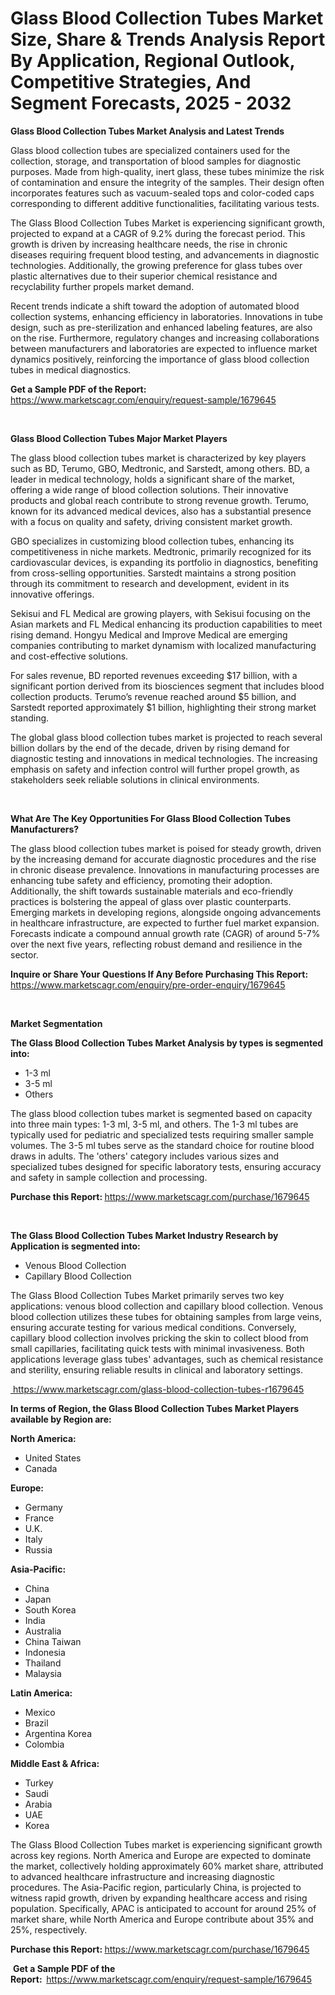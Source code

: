<p><h1>Glass Blood Collection Tubes Market Size, Share & Trends Analysis Report By Application, Regional Outlook, Competitive Strategies, And Segment Forecasts, 2025 - 2032</h1></p><p><strong>Glass Blood Collection Tubes Market Analysis and Latest Trends</strong></p>
<p><p>Glass blood collection tubes are specialized containers used for the collection, storage, and transportation of blood samples for diagnostic purposes. Made from high-quality, inert glass, these tubes minimize the risk of contamination and ensure the integrity of the samples. Their design often incorporates features such as vacuum-sealed tops and color-coded caps corresponding to different additive functionalities, facilitating various tests.</p><p>The Glass Blood Collection Tubes Market is experiencing significant growth, projected to expand at a CAGR of 9.2% during the forecast period. This growth is driven by increasing healthcare needs, the rise in chronic diseases requiring frequent blood testing, and advancements in diagnostic technologies. Additionally, the growing preference for glass tubes over plastic alternatives due to their superior chemical resistance and recyclability further propels market demand.</p><p>Recent trends indicate a shift toward the adoption of automated blood collection systems, enhancing efficiency in laboratories. Innovations in tube design, such as pre-sterilization and enhanced labeling features, are also on the rise. Furthermore, regulatory changes and increasing collaborations between manufacturers and laboratories are expected to influence market dynamics positively, reinforcing the importance of glass blood collection tubes in medical diagnostics.</p></p>
<p><strong>Get a Sample PDF of the Report:&nbsp;</strong> <a href="https://www.marketscagr.com/enquiry/request-sample/1679645?utm_campaign=3249&utm_medium=2&utm_source=Github&utm_content=ia&utm_term=13042025&utm_id=glass-blood-collection-tubes">https://www.marketscagr.com/enquiry/request-sample/1679645</a></p>
<p>&nbsp;</p>
<p><strong>Glass Blood Collection Tubes Major Market Players</strong></p>
<p><p>The glass blood collection tubes market is characterized by key players such as BD, Terumo, GBO, Medtronic, and Sarstedt, among others. BD, a leader in medical technology, holds a significant share of the market, offering a wide range of blood collection solutions. Their innovative products and global reach contribute to strong revenue growth. Terumo, known for its advanced medical devices, also has a substantial presence with a focus on quality and safety, driving consistent market growth.</p><p>GBO specializes in customizing blood collection tubes, enhancing its competitiveness in niche markets. Medtronic, primarily recognized for its cardiovascular devices, is expanding its portfolio in diagnostics, benefiting from cross-selling opportunities. Sarstedt maintains a strong position through its commitment to research and development, evident in its innovative offerings.</p><p>Sekisui and FL Medical are growing players, with Sekisui focusing on the Asian markets and FL Medical enhancing its production capabilities to meet rising demand. Hongyu Medical and Improve Medical are emerging companies contributing to market dynamism with localized manufacturing and cost-effective solutions. </p><p>For sales revenue, BD reported revenues exceeding $17 billion, with a significant portion derived from its biosciences segment that includes blood collection products. Terumo’s revenue reached around $5 billion, and Sarstedt reported approximately $1 billion, highlighting their strong market standing.</p><p>The global glass blood collection tubes market is projected to reach several billion dollars by the end of the decade, driven by rising demand for diagnostic testing and innovations in medical technologies. The increasing emphasis on safety and infection control will further propel growth, as stakeholders seek reliable solutions in clinical environments.</p></p>
<p>&nbsp;</p>
<p><strong>What Are The Key Opportunities For Glass Blood Collection Tubes Manufacturers?</strong></p>
<p><p>The glass blood collection tubes market is poised for steady growth, driven by the increasing demand for accurate diagnostic procedures and the rise in chronic disease prevalence. Innovations in manufacturing processes are enhancing tube safety and efficiency, promoting their adoption. Additionally, the shift towards sustainable materials and eco-friendly practices is bolstering the appeal of glass over plastic counterparts. Emerging markets in developing regions, alongside ongoing advancements in healthcare infrastructure, are expected to further fuel market expansion. Forecasts indicate a compound annual growth rate (CAGR) of around 5-7% over the next five years, reflecting robust demand and resilience in the sector.</p></p>
<p><strong>Inquire or Share Your Questions If Any Before Purchasing This Report:</strong> <a href="https://www.marketscagr.com/enquiry/pre-order-enquiry/1679645?utm_campaign=3249&utm_medium=2&utm_source=Github&utm_content=ia&utm_term=13042025&utm_id=glass-blood-collection-tubes">https://www.marketscagr.com/enquiry/pre-order-enquiry/1679645</a></p>
<p>&nbsp;</p>
<p><strong>Market Segmentation</strong></p>
<p><strong>The Glass Blood Collection Tubes Market Analysis by types is segmented into:</strong></p>
<p><ul><li>1-3 ml</li><li>3-5 ml</li><li>Others</li></ul></p>
<p><p>The glass blood collection tubes market is segmented based on capacity into three main types: 1-3 ml, 3-5 ml, and others. The 1-3 ml tubes are typically used for pediatric and specialized tests requiring smaller sample volumes. The 3-5 ml tubes serve as the standard choice for routine blood draws in adults. The 'others' category includes various sizes and specialized tubes designed for specific laboratory tests, ensuring accuracy and safety in sample collection and processing.</p></p>
<p><strong>Purchase this Report:&nbsp;</strong><a href="https://www.marketscagr.com/purchase/1679645?utm_campaign=3249&utm_medium=2&utm_source=Github&utm_content=ia&utm_term=13042025&utm_id=glass-blood-collection-tubes">https://www.marketscagr.com/purchase/1679645</a></p>
<p>&nbsp;</p>
<p><strong>The Glass Blood Collection Tubes Market Industry Research by Application is segmented into:</strong></p>
<p><ul><li>Venous Blood Collection</li><li>Capillary Blood Collection</li></ul></p>
<p><p>The Glass Blood Collection Tubes Market primarily serves two key applications: venous blood collection and capillary blood collection. Venous blood collection utilizes these tubes for obtaining samples from large veins, ensuring accurate testing for various medical conditions. Conversely, capillary blood collection involves pricking the skin to collect blood from small capillaries, facilitating quick tests with minimal invasiveness. Both applications leverage glass tubes' advantages, such as chemical resistance and sterility, ensuring reliable results in clinical and laboratory settings.</p></p>
<p><a href="https://www.marketscagr.com/glass-blood-collection-tubes-r1679645?utm_campaign=3249&utm_medium=2&utm_source=Github&utm_content=ia&utm_term=13042025&utm_id=glass-blood-collection-tubes">&nbsp;https://www.marketscagr.com/glass-blood-collection-tubes-r1679645</a></p>
<p><strong>In terms of Region, the Glass Blood Collection Tubes Market Players available by Region are:</strong></p>
<p>
    <p> <strong> North America: </strong>
        <ul>
            <li>United States</li>
            <li>Canada</li>
        </ul>
        </p> 
    <p> <strong> Europe: </strong>
        <ul>
            <li>Germany</li>
            <li>France</li>
            <li>U.K.</li>
            <li>Italy</li>
            <li>Russia</li>
        </ul>
        </p> 
    <p> <strong> Asia-Pacific: </strong>
        <ul>
            <li>China</li>
            <li>Japan</li>
            <li>South Korea</li>
            <li>India</li>
            <li>Australia</li>
            <li>China Taiwan</li>
            <li>Indonesia</li>
            <li>Thailand</li>
            <li>Malaysia</li>
        </ul>
        </p> 
    <p> <strong> Latin America: </strong>
        <ul>
            <li>Mexico</li>
            <li>Brazil</li>
            <li>Argentina Korea</li>
            <li>Colombia</li>
        </ul>
        </p> 
    <p> <strong> Middle East & Africa: </strong>
        <ul>
            <li>Turkey</li>
            <li>Saudi</li>
            <li>Arabia</li>
            <li>UAE</li>
            <li>Korea</li>
        </ul>
    </p>
    </p>
<p><p>The Glass Blood Collection Tubes market is experiencing significant growth across key regions. North America and Europe are expected to dominate the market, collectively holding approximately 60% market share, attributed to advanced healthcare infrastructure and increasing diagnostic procedures. The Asia-Pacific region, particularly China, is projected to witness rapid growth, driven by expanding healthcare access and rising population. Specifically, APAC is anticipated to account for around 25% of market share, while North America and Europe contribute about 35% and 25%, respectively.</p></p>
<p><strong>Purchase this Report: </strong><a href="https://www.marketscagr.com/purchase/1679645?utm_campaign=3249&utm_medium=2&utm_source=Github&utm_content=ia&utm_term=13042025&utm_id=glass-blood-collection-tubes">https://www.marketscagr.com/purchase/1679645</a></p>
<p>&nbsp;<strong>Get a Sample PDF of the Report:&nbsp;&nbsp;</strong><a href="https://www.marketscagr.com/enquiry/request-sample/1679645?utm_campaign=3249&utm_medium=2&utm_source=Github&utm_content=ia&utm_term=13042025&utm_id=glass-blood-collection-tubes">https://www.marketscagr.com/enquiry/request-sample/1679645</a></p>
<p><strong></strong></p>
<p><p></p><p></p><p></p></p>